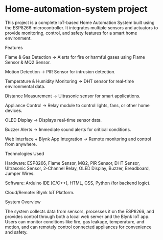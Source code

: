 # Home-automation-system project 

This project is a complete IoT-based Home Automation System built using the ESP8266 microcontroller. It integrates multiple sensors and actuators to provide monitoring, control, and safety features for a smart home environment.

 Features

Flame & Gas Detection → Alerts for fire or harmful gases using Flame Sensor & MQ2 Sensor.

Motion Detection → PIR Sensor for intrusion detection.

Temperature & Humidity Monitoring → DHT sensor for real-time environmental data.

Distance Measurement → Ultrasonic sensor for smart applications.

Appliance Control → Relay module to control lights, fans, or other home devices.

OLED Display → Displays real-time sensor data.

Buzzer Alerts → Immediate sound alerts for critical conditions.

Web Interface + Blynk App Integration → Remote monitoring and control from anywhere.

 Technologies Used

Hardware: ESP8266, Flame Sensor, MQ2, PIR Sensor, DHT Sensor, Ultrasonic Sensor, 2-Channel Relay, OLED Display, Buzzer, Breadboard, Jumper Wires.

Software: Arduino IDE (C/C++), HTML, CSS, Python (for backend logic).

Cloud/Remote: Blynk IoT Platform.

 System Overview

The system collects data from sensors, processes it on the ESP8266, and provides control through both a local web server and the Blynk IoT app. Users can monitor conditions like fire, gas leakage, temperature, and motion, and can remotely control connected appliances for convenience and safety.
